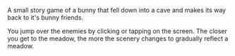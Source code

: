 A small story game of a bunny that fell down into a cave and makes its way back to it's bunny friends.

You jump over the enemies by clicking or tapping on the screen. The closer you get to the meadow, the more the scenery changes to gradually reflect a meadow.
